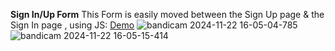 **Sign In/Up Form**
This Form is easily moved between the Sign Up page & the Sign In page , using JS:
[Demo](https://parniankarimian.github.io/Login-Form/)
![bandicam 2024-11-22 16-05-04-785](https://github.com/user-attachments/assets/c7d01408-56bd-4fc0-b548-d04dbf427313)
![bandicam 2024-11-22 16-05-15-414](https://github.com/user-attachments/assets/6402977e-9f2f-4c94-a8b7-612dc0382ec5)
